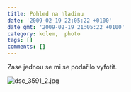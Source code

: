 ```yaml
---
title: Pohled na hladinu
date: '2009-02-19 22:05:22 +0100'
date_gmt: '2009-02-19 21:05:22 +0100'
category: kolem,  photo
tags: []
comments: []
---
```

<p>Zase jednou se mi se podařilo vyfotit.</p>
<p><img src='/assets/migrated/wp-uploads/2009/02/dsc_3591_2.jpg' alt='dsc_3591_2.jpg' /></p>
